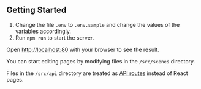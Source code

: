 ## Getting Started

1. Change the file `.env` to `.env.sample` and change the values of the variables accordingly.
2. Run `npm run` to start the server.

Open [http://localhost:80](http://localhost:80) with your browser to see the result.

You can start editing pages by modifying files in the `/src/scenes` directory. 

Files in the `/src/api` directory are treated as [API routes](https://nextjs.org/docs/api-routes/introduction) instead of React pages.
